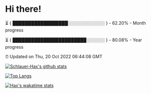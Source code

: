 # Hi there!

⏳ { ██████████████████░░░░░░░░░░░░ } - 62.20% - Month progress

⏳ { ████████████████████████░░░░░░ } - 80.08% - Year progress

⏰ Updated on Thu, 20 Oct 2022 06:44:08 GMT


[![Schlauer-Hax's github stats](https://github-readme-stats.vercel.app/api?username=Schlauer-Hax&show_icons=true&theme=dark&count_private=true)](https://github.com/Schlauer-Hax)


[![Top Langs](https://github-readme-stats.vercel.app/api/top-langs/?username=Schlauer-Hax&layout=compact&theme=dark)](https://github.com/Schlauer-Hax?tab=repositories)


[![Hax's wakatime stats](https://github-readme-stats.vercel.app/api/wakatime?username=Hax&theme=dark)](https://wakatime.com/@Hax)

